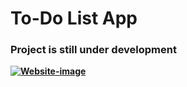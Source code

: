 <h1><b>To-Do List App<b></h1>
<h3><en>Project is still under development<en></h3>
  
<a href="https://ibb.co/Gx5Q30W"><img src="https://i.ibb.co/Gx5Q30W/Website-image.jpg" alt="Website-image" border="0"></a>
